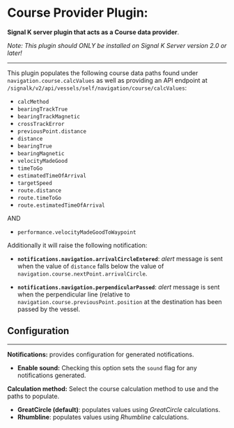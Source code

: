 # Course Provider Plugin:

__Signal K server plugin that acts as a Course data provider__.

_Note: This plugin should ONLY be installed on Signal K Server version 2.0 or later!_

---

This plugin populates the following course data paths found under `navigation.course.calcValues` as well as providing an API endpoint at `/signalk/v2/api/vessels/self/navigation/course/calcValues`:

- `calcMethod`
- `bearingTrackTrue`
- `bearingTrackMagnetic`
- `crossTrackError`
- `previousPoint.distance`
- `distance`
- `bearingTrue`
- `bearingMagnetic`
- `velocityMadeGood`
- `timeToGo`
- `estimatedTimeOfArrival`
- `targetSpeed`
- `route.distance`
- `route.timeToGo`
- `route.estimatedTimeOfArrival`

AND
- `performance.velocityMadeGoodToWaypoint`


Additionally it will raise the following notification:
- **`notifications.navigation.arrivalCircleEntered`**: _alert_ message is sent when the value of `distance` falls below the value of `navigation.course.nextPoint.arrivalCircle`.

- **`notifications.navigation.perpendicularPassed`**: _alert_ message is sent when the perpendicular line (relative to `navigation.course.previousPoint.position` at the destination has been passed by the vessel.

## Configuration
---
**Notifications:** provides configuration for generated notifications.

- **Enable sound:** Checking this option sets the `sound` flag for any notifications generated.

**Calculation method:** Select the course calculation method to use and the paths to populate.

- **GreatCircle (default)**: populates values using _GreatCircle_ calculations.
- **Rhumbline**: populates values using _Rhumbline_ calculations.

